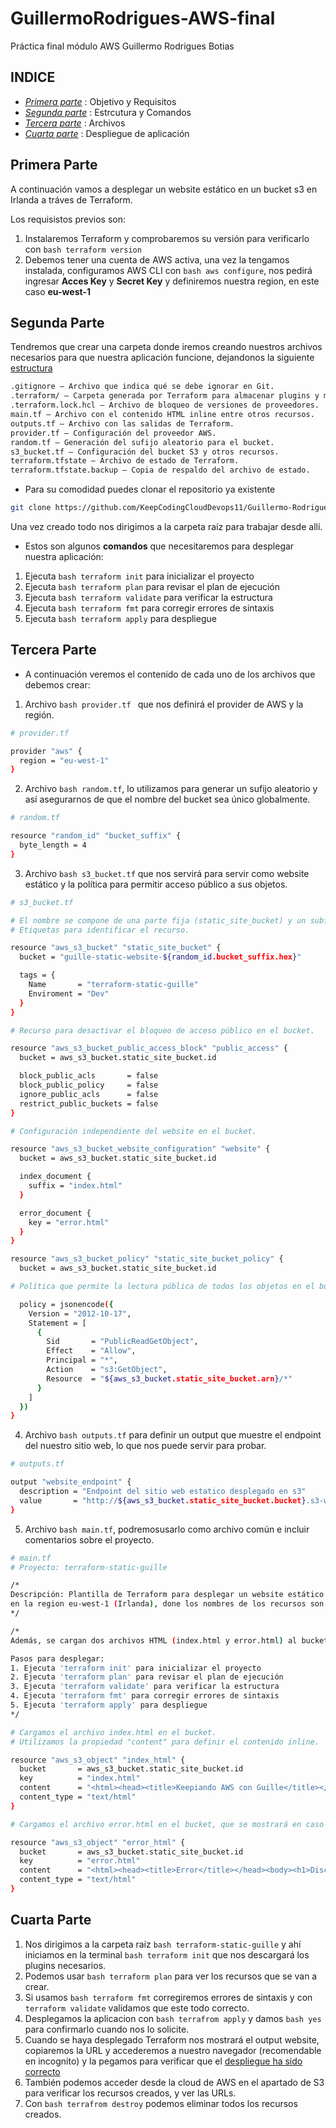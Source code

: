 # GuillermoRodrigues-AWS-final
Práctica final módulo AWS Guillermo Rodrigues Botias

## INDICE

* [*Primera parte*](#primera-parte) : Objetivo y Requisitos
* [*Segunda parte*](#segunda-parte) : Estrcutura y Comandos
* [*Tercera parte*](#tercera-parte) : Archivos
* [*Cuarta parte*](#cuarta-parte) : Despliegue de aplicación

 ## Primera Parte

 A continuación vamos a desplegar un website estático en un bucket s3 en Irlanda a tráves de Terraform.

Los requisistos previos son:

1. Instalaremos Terraform y comprobaremos su versión para verificarlo con ```bash terraform version```
2. Debemos tener una cuenta de AWS activa, una vez la tengamos instalada, configuramos AWS CLI con ```bash aws configure```, nos pedirá ingresar **Acces Key** y **Secret Key** y definiremos nuestra region, en este caso **eu-west-1**

 ## Segunda Parte

Tendremos que crear una carpeta donde iremos creando nuestros archivos necesarios para que nuestra aplicación funcione, dejandonos la siguiente [estructura]()

```bash
.gitignore – Archivo que indica qué se debe ignorar en Git.
.terraform/ – Carpeta generada por Terraform para almacenar plugins y módulos descargados.
.terraform.lock.hcl – Archivo de bloqueo de versiones de proveedores.
main.tf – Archivo con el contenido HTML inline entre otros recursos.
outputs.tf – Archivo con las salidas de Terraform.
provider.tf – Configuración del proveedor AWS.
random.tf – Generación del sufijo aleatorio para el bucket.
s3_bucket.tf – Configuración del bucket S3 y otros recursos.
terraform.tfstate – Archivo de estado de Terraform.
terraform.tfstate.backup – Copia de respaldo del archivo de estado.
```
* Para su comodidad puedes clonar el repositorio ya existente

```bash
git clone https://github.com/KeepCodingCloudDevops11/Guillermo-Rodrigues-Botias-AWS-Final.git
```

Una vez creado todo nos dirigimos a la carpeta raíz para trabajar desde allí.

* Estos son algunos **comandos** que necesitaremos para desplegar nuestra aplicación:

1. Ejecuta ```bash terraform init``` para inicializar el proyecto
2. Ejecuta ```bash terraform plan``` para revisar el plan de ejecución
3. Ejecuta ```bash terraform validate``` para verificar la estructura
4. Ejecuta ```bash terraform fmt``` para corregir errores de sintaxis
5. Ejecuta ```bash terraform apply``` para despliegue

 ## Tercera Parte

* A continuación veremos el contenido de cada uno de los archivos que debemos crear:
  
1. Archivo ```bash provider.tf ``` que nos definirá el provider de AWS y la región.

```bash
# provider.tf

provider "aws" {
  region = "eu-west-1"
}
```
2. Archivo ```bash random.tf```, lo utilizamos para generar un sufijo aleatorio y así asegurarnos de que el nombre del bucket sea único globalmente.

```bash
# random.tf

resource "random_id" "bucket_suffix" {
  byte_length = 4
}
```

3. Archivo ```bash s3_bucket.tf``` que nos servirá para servir como website estático y la política para permitir acceso público a sus objetos.

```bash
# s3_bucket.tf

# El nombre se compone de una parte fija (static_site_bucket) y un subfijo aleatorio.
# Etiquetas para identificar el recurso.

resource "aws_s3_bucket" "static_site_bucket" {
  bucket = "guille-static-website-${random_id.bucket_suffix.hex}"

  tags = {
    Name       = "terraform-static-guille"
    Enviroment = "Dev"
  }
}

# Recurso para desactivar el bloqueo de acceso público en el bucket.

resource "aws_s3_bucket_public_access_block" "public_access" {
  bucket = aws_s3_bucket.static_site_bucket.id

  block_public_acls       = false
  block_public_policy     = false
  ignore_public_acls      = false
  restrict_public_buckets = false
}

# Configuración independiente del website en el bucket.

resource "aws_s3_bucket_website_configuration" "website" {
  bucket = aws_s3_bucket.static_site_bucket.id

  index_document {
    suffix = "index.html"
  }

  error_document {
    key = "error.html"
  }
}

resource "aws_s3_bucket_policy" "static_site_bucket_policy" {
  bucket = aws_s3_bucket.static_site_bucket.id

# Política que permite la lectura pública de todos los objetos en el bucket.

  policy = jsonencode({
    Version = "2012-10-17",
    Statement = [
      {
        Sid       = "PublicReadGetObject",
        Effect    = "Allow",
        Principal = "*",
        Action    = "s3:GetObject",
        Resource  = "${aws_s3_bucket.static_site_bucket.arn}/*"
      }
    ]
  })
}
```

4. Archivo ```bash outputs.tf``` para definir un output que muestre el endpoint del nuestro sitio web, lo que nos puede servir para probar.

```bash
# outputs.tf

output "website_endpoint" {
  description = "Endpoint del sitio web estatico desplegado en s3"
  value       = "http://${aws_s3_bucket.static_site_bucket.bucket}.s3-website-eu-west-1.amazonaws.com"
}
```

5. Archivo ```bash main.tf```, podremosusarlo como archivo común e incluir comentarios sobre el proyecto.

```bash
# main.tf
# Proyecto: terraform-static-guille

/*
Descripción: Plantilla de Terraform para desplegar un website estático en un Bucket S3
en la region eu-west-1 (Irlanda), done los nombres de los recursos son de guille
*/

/*
Además, se cargan dos archivos HTML (index.html y error.html) al bucket

Pasos para desplegar:
1. Ejecuta 'terraform init' para inicializar el proyecto
2. Ejecuta 'terraform plan' para revisar el plan de ejecución
3. Ejecuta 'terraform validate' para verificar la estructura
4. Ejecuta 'terraform fmt' para corregir errores de sintaxis
5. Ejecuta 'terraform apply' para despliegue
*/

# Cargamos el archivo index.html en el bucket.
# Utilizamos la propiedad "content" para definir el contenido inline.

resource "aws_s3_object" "index_html" {
  bucket       = aws_s3_bucket.static_site_bucket.id
  key          = "index.html"
  content      = "<html><head><title>Keepiando AWS con Guille</title></head><body><h1>Bienvenido keepcoder a la pagina de pruebas de Guillermo Rodrigues</h1></body></html>"
  content_type = "text/html"
}

# Cargamos el archivo error.html en el bucket, que se mostrará en caso de error.

resource "aws_s3_object" "error_html" {
  bucket       = aws_s3_bucket.static_site_bucket.id
  key          = "error.html"
  content      = "<html><head><title>Error</title></head><body><h1>Disculpa keepcoder, ha ocurrido un error en la pagina de Guillermo</h1></body></html>"
  content_type = "text/html"
}
```

## Cuarta Parte

1. Nos dirigimos a la carpeta raíz ```bash terraform-static-guille``` y ahí iniciamos en la terminal ```bash terraform init``` que nos descargará los plugins necesarios.
2. Podemos usar ```bash terraform plan``` para ver los recursos que se van a crear.
3. Si usamos ```bash terraform fmt``` corregiremos errores de sintaxis y con ```terraform validate``` validamos que este todo correcto.
4. Desplegamos la aplicacion con ```bash terrafrom apply``` y damos ```bash yes``` para confirmarlo cuando nos lo solicite. 
5. Cuando se haya desplegado Terraform nos mostrará el output website, copiaremos la URL y accederemos a nuestro navegador (recomendable en incognito) y la pegamos para verificar que el [despliegue ha sido correcto]()
6. También podemos acceder desde la cloud de AWS en el apartado de S3 para verificar los recursos creados, y ver las URLs.
7. Con ```bash terrafrom destroy``` podemos eliminar todos los recursos creados.
